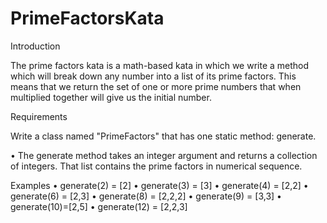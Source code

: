 # PrimeFactorsKata

Introduction
 
The prime factors kata is a math-based kata in which we write a method which will break down any number into a list of its prime factors. This means that we return the set of one or more prime numbers that when multiplied together will give us the initial number.
 
Requirements
 
Write a class named "PrimeFactors" that has one static method: generate.
 
• The generate method takes an integer argument and returns a collection of integers. That list contains the prime factors in numerical sequence.
 
Examples
• generate(2) = [2]
• generate(3) = [3]
• generate(4) = [2,2]
• generate(6) = [2,3]
• generate(8) = [2,2,2]
• generate(9) = [3,3]
• generate(10)=[2,5]
• generate(12) = [2,2,3]
 
